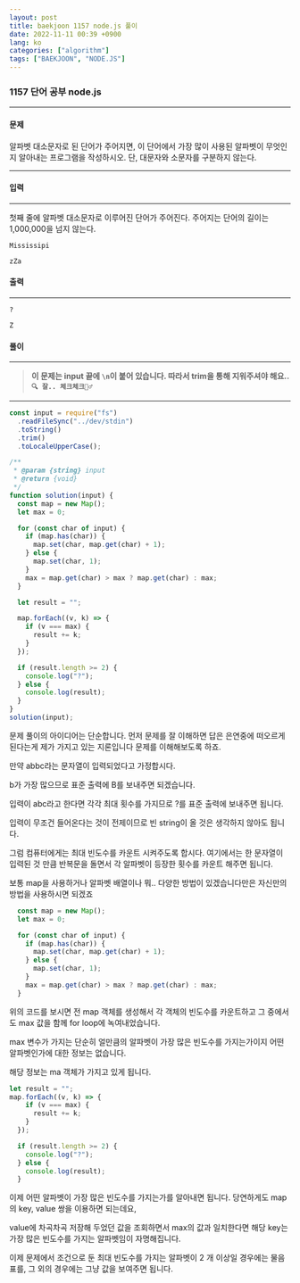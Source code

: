 ```yaml
---
layout: post
title: baekjoon 1157 node.js 풀이
date: 2022-11-11 00:39 +0900
lang: ko
categories: ["algorithm"]
tags: ["BAEKJOON", "NODE.JS"]
---
```


###  1157 단어 공부 node.js 

--- 

#### 문제 
알파벳 대소문자로 된 단어가 주어지면, 이 단어에서 가장 많이 사용된 알파벳이 무엇인지 알아내는 프로그램을 작성하시오. 단, 대문자와 소문자를 구분하지 않는다.

--- 

#### 입력
--- 
첫째 줄에 알파벳 대소문자로 이루어진 단어가 주어진다. 주어지는 단어의 길이는 1,000,000을 넘지 않는다.
```
Mississipi
```
```
zZa
```
#### 출력
--- 

```
?
```
```
Z
```
#### 풀이
--- 
>  **이 문제는 input 끝에 `\n`이 붙어 있습니다. 따라서 trim을 통해 지워주셔야 해요.. `🔍 잘.. 체크체크🕵️‍♂️`**

---
```js
const input = require("fs")
  .readFileSync("../dev/stdin")
  .toString()
  .trim()
  .toLocaleUpperCase();

/**
 * @param {string} input
 * @return {void}
 */
function solution(input) {
  const map = new Map();
  let max = 0;

  for (const char of input) {
    if (map.has(char)) {
      map.set(char, map.get(char) + 1);
    } else {
      map.set(char, 1);
    }
    max = map.get(char) > max ? map.get(char) : max;
  }

  let result = "";

  map.forEach((v, k) => {
    if (v === max) {
      result += k;
    }
  });

  if (result.length >= 2) {
    console.log("?");
  } else {
    console.log(result);
  }
}
solution(input);

```

문제 풀이의 아이디어는 단순합니다.
먼저 문제를 잘 이해하면 답은 은연중에 떠오르게 된다는게 제가 가지고 있는 지론입니다 문제를 이해해보도록 하죠.

만약 abbc라는 문자열이 입력되었다고 가정합시다.

b가 가장 많으므로 표준 출력에 B를 보내주면 되겠습니다.

입력이 abc라고 한다면 각각 최대 횟수를 가지므로 ?를 표준 출력에 보내주면 됩니다.

입력이 무조건 들어온다는 것이 전제이므로 빈 string이 올 것은 생각하지 않아도 됩니다.


그럼 컴퓨터에게는 최대 빈도수를 카운트 시켜주도록 합시다. 여기에서는 한 문자열이 입력된 것 만큼 반복문을 돌면서 각 알파벳이 등장한 횟수를 카운트 해주면 됩니다. 

보통 map을 사용하거나 알파벳 배열이나 뭐.. 다양한 방법이 있겠습니다만은 자신만의 방법을 사용하시면 되겠죠

```js
  const map = new Map();
  let max = 0;

  for (const char of input) {
    if (map.has(char)) {
      map.set(char, map.get(char) + 1);
    } else {
      map.set(char, 1);
    }
    max = map.get(char) > max ? map.get(char) : max;
  }
```
위의 코드를 보시면 
전 map 객체를 생성해서 각 객체의 빈도수를 카운트하고 그 중에서도 max 값을 함께 for loop에 녹여내었습니다.

max 변수가 가지는 단순히 얼만큼의 알파벳이 가장 많은 빈도수를 가지는가이지 어떤 알파벳인가에 대한 정보는 없습니다.

해당 정보는 ma 객체가 가지고 있게 됩니다.

```js
let result = "";
map.forEach((v, k) => {
    if (v === max) {
      result += k;
    }
  });

  if (result.length >= 2) {
    console.log("?");
  } else {
    console.log(result);
  }
```

이제 어떤 알파벳이 가장 많은 빈도수를 가지는가를 알아내면 됩니다.
당연하게도 map의 key, value 쌍을 이용하면 되는데요,

 value에 차곡차곡 저장해 두었던 값을 조회하면서 max의 값과 일치한다면 해당 key는 가장 많은 빈도수를 가지는 알파벳임이 자명해집니다.

이제 문제에서 조건으로 둔 최대 빈도수를 가지는 알파벳이 2 개 이상일 경우에는 물음표를, 그 외의 경우에는 그냥 값을 보여주면 됩니다.


